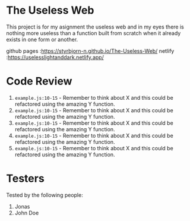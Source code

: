 # The Useless Web

This project is for my asignment the useless web and in my eyes there is nothing more useless than a function 
built from scratch when it already exists in one form or another.

github pages :https://styrbjorn-n.github.io/The-Useless-Web/
netlify :https://uselesslightanddark.netlify.app/

# Code Review

1. `example.js:10-15` - Remember to think about X and this could be refactored using the amazing Y function.
1. `example.js:10-15` - Remember to think about X and this could be refactored using the amazing Y function.
1. `example.js:10-15` - Remember to think about X and this could be refactored using the amazing Y function.
1. `example.js:10-15` - Remember to think about X and this could be refactored using the amazing Y function.
1. `example.js:10-15` - Remember to think about X and this could be refactored using the amazing Y function.

# Testers

Tested by the following people:

1. Jonas
2. John Doe
